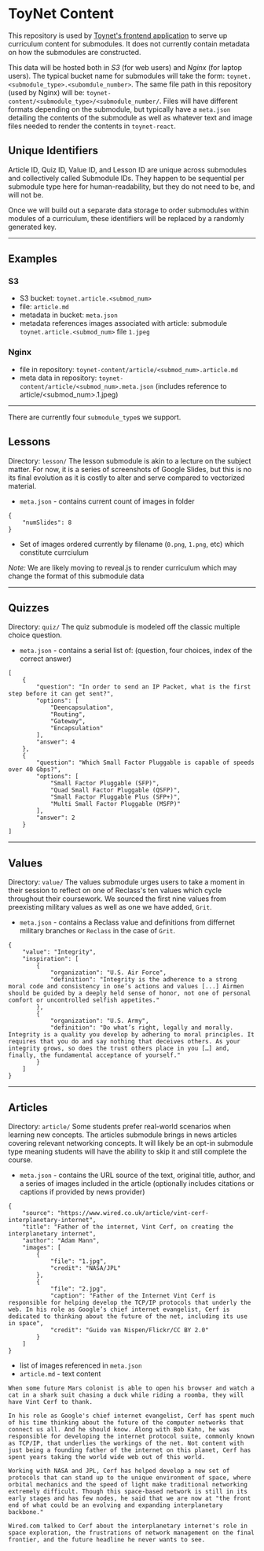 # ToyNet Content

This repository is used by [Toynet's frontend application](https://github.com/Project-Reclass/toynet-react) to serve up curriculum content for submodules. It does not currently contain metadata on how the submodules are constructed.

This data will be hosted both in *S3* (for web users) and *Nginx* (for laptop users).
The typical bucket name for submodules will take the form: `toynet.<submodule_type>.<subomdule_number>`.
The same file path in this repository (used by Nginx) will be: `toynet-content/<submodule_type>/<submodule_number/`.
Files will have different formats depending on the submodule, but typically have a `meta.json` detailing the contents of the submodule as well as whatever text and image files needed to render the contents in `toynet-react`.

## Unique Identifiers

Article ID, Quiz ID, Value ID, and Lesson ID are unique across submodules and collectively called Submodule IDs. They happen to be sequential per submodule type here for human-readability, but they do not need to be, and will not be.

Once we will build out a separate data storage to order submodules within modules of a curriculum, these identifiers will be replaced by a randomly generated key.

---

## Examples

### S3
* S3 bucket: `toynet.article.<submod_num>`
* file: `article.md`
* metadata in bucket: `meta.json`
* metadata references images associated with article: submodule `toynet.article.<submod_num>` file `1.jpeg`

### Nginx
* file in repository: `toynet-content/article/<submod_num>.article.md`
* meta data in repository: `toynet-content/article/<submod_num>.meta.json` (includes reference to article/<submod_num>.1.jpeg)

---

There are currently four `submodule_type`s we support.

## Lessons
Directory: `lesson/`
The lesson submodule is akin to a lecture on the subject matter. For now, it is a series of screenshots of Google Slides, but this is no its final evolution as it is costly to alter and serve compared to vectorized material.

* `meta.json` - contains current count of images in folder
```
{
    "numSlides": 8
}
```
* Set of images ordered currently by filename (`0.png`, `1.png`, etc) which constitute currciulum

*Note:* We are likely moving to reveal.js to render curriculum which may change the format of this submodule data

---

## Quizzes
Directory: `quiz/`
The quiz submodule is modeled off the classic multiple choice question.

* `meta.json` - contains a serial list of: (question, four choices, index of the correct answer)
```
[
    {
        "question": "In order to send an IP Packet, what is the first step before it can get sent?",
        "options": [
            "Deencapsulation",
            "Routing",
            "Gateway",
            "Encapsulation"
        ],
        "answer": 4
    },
    {
        "question": "Which Small Factor Pluggable is capable of speeds over 40 Gbps?",
        "options": [
            "Small Factor Pluggable (SFP)",
            "Quad Small Factor Pluggable (QSFP)",
            "Small Factor Pluggable Plus (SFP+)",
            "Multi Small Factor Pluggable (MSFP)"
        ],
        "answer": 2
    }
]
```

---

## Values
Directory: `value/`
The values submodule urges users to take a moment in their session to reflect on one of Reclass's ten values which cycle throughout their coursework. We sourced the first nine values from preexisting military values as well as one we have added, `Grit`.

* `meta.json` - contains a Reclass value and definitions from differnet military branches or `Reclass` in the case of `Grit`.
```
{
    "value": "Integrity",
    "inspiration": [
        {
            "organization": "U.S. Air Force",
            "definition": "Integrity is the adherence to a strong moral code and consistency in one’s actions and values [...] Airmen should be guided by a deeply held sense of honor, not one of personal comfort or uncontrolled selfish appetites."
        },
        {
            "organization": "U.S. Army",
            "definition": "Do what’s right, legally and morally. Integrity is a quality you develop by adhering to moral principles. It requires that you do and say nothing that deceives others. As your integrity grows, so does the trust others place in you […] and, finally, the fundamental acceptance of yourself."
        }
    ]
}
```

---

## Articles
Directory: `article/`
Some students prefer real-world scenarios when learning new concepts. The articles submodule brings in news articles covering relevant networking concepts. It will likely be an opt-in submodule type meaning students will have the ability to skip it and still complete the course.

* `meta.json` - contains the URL source of the text, original title, author, and a series of images included in the article (optionally includes citations or captions if provided by news provider)
```
{
    "source": "https://www.wired.co.uk/article/vint-cerf-interplanetary-internet",
    "title": "Father of the internet, Vint Cerf, on creating the interplanetary internet",
    "author": "Adam Mann",
    "images": [
        {
            "file": "1.jpg",
            "credit": "NASA/JPL"
        },
        {
            "file": "2.jpg",
            "caption": "Father of the Internet Vint Cerf is responsible for helping develop the TCP/IP protocols that underly the web. In his role as Google’s chief internet evangelist, Cerf is dedicated to thinking about the future of the net, including its use in space",
            "credit": "Guido van Nispen/Flickr/CC BY 2.0"
        }
    ]
}
```

* list of images referenced in `meta.json`
* `article.md` - text content
```
When some future Mars colonist is able to open his browser and watch a cat in a shark suit chasing a duck while riding a roomba, they will have Vint Cerf to thank.

In his role as Google's chief internet evangelist, Cerf has spent much of his time thinking about the future of the computer networks that connect us all. And he should know. Along with Bob Kahn, he was responsible for developing the internet protocol suite, commonly known as TCP/IP, that underlies the workings of the net. Not content with just being a founding father of the internet on this planet, Cerf has spent years taking the world wide web out of this world.

Working with NASA and JPL, Cerf has helped develop a new set of protocols that can stand up to the unique environment of space, where orbital mechanics and the speed of light make traditional networking extremely difficult. Though this space-based network is still in its early stages and has few nodes, he said that we are now at "the front end of what could be an evolving and expanding interplanetary backbone."

Wired.com talked to Cerf about the interplanetary internet's role in space exploration, the frustrations of network management on the final frontier, and the future headline he never wants to see.
```
